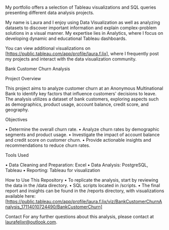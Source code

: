 
My portfolio offers a selection of Tableau visualizations and SQL queries presenting different data analysis projects.

My name is Laura and I enjoy using Data Visualization as well as analyzing datasets to discover important information and explain complex-problem solutions in a visual manner. My expertise lies in Analytics, where I focus on developing dynamic and educational Tableau dashboards. 

You can view additional visualizations on [https://public.tableau.com/app/profile/laura.f.lix], where I frequently post my projects and interact with the data visualization community.

Bank Customer Churn Analysis

Project Overview

This project aims to analyze customer churn at an Anonymous Multinational Bank to identify key factors that influence customers' decisions to leave. The analysis utilizes a dataset of bank customers, exploring aspects such as demographics, product usage, account balance, credit score, and geography.

Objectives

•	Determine the overall churn rate.
•	Analyze churn rates by demographic segments and product usage.
•	Investigate the impact of account balance and credit score on customer churn.
•	Provide actionable insights and recommendations to reduce churn rates.

Tools Used

•	Data Cleaning and Preparation: Excel
•	Data Analysis: PostgreSQL, Tableau
•	Reporting: Tableau for visualization

How to Use This Repository
•	To replicate the analysis, start by reviewing the data in the /data directory.
•	SQL scripts located in /scripts.
•	The final report and insights can be found in the /reports directory, with visualizations available here: [https://public.tableau.com/app/profile/laura.f.lix/viz/BankCustomerChurnAnalysis_17114010724490/BankCustomerChurn]

Contact
For any further questions about this analysis, please contact at laurafelixr@outlook.com.

